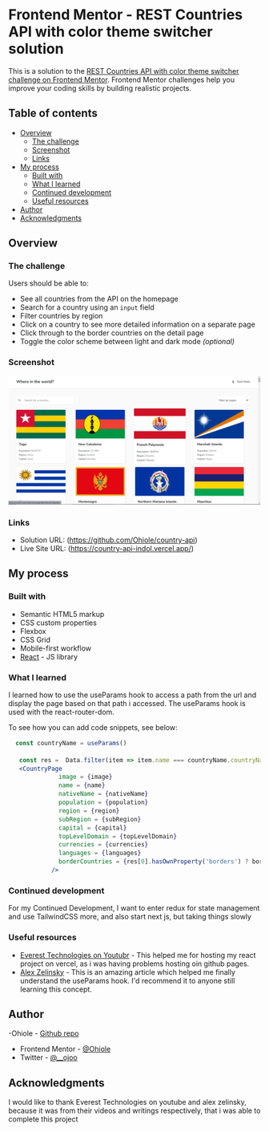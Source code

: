 # Frontend Mentor - REST Countries API with color theme switcher solution

This is a solution to the [REST Countries API with color theme switcher challenge on Frontend Mentor](https://www.frontendmentor.io/challenges/rest-countries-api-with-color-theme-switcher-5cacc469fec04111f7b848ca). Frontend Mentor challenges help you improve your coding skills by building realistic projects. 

## Table of contents

- [Overview](#overview)
  - [The challenge](#the-challenge)
  - [Screenshot](#screenshot)
  - [Links](#links)
- [My process](#my-process)
  - [Built with](#built-with)
  - [What I learned](#what-i-learned)
  - [Continued development](#continued-development)
  - [Useful resources](#useful-resources)
- [Author](#author)
- [Acknowledgments](#acknowledgments)


## Overview

### The challenge

Users should be able to:

- See all countries from the API on the homepage
- Search for a country using an `input` field
- Filter countries by region
- Click on a country to see more detailed information on a separate page
- Click through to the border countries on the detail page
- Toggle the color scheme between light and dark mode *(optional)*

### Screenshot

![](./Screenshot%20(191).png)

### Links

- Solution URL: (https://github.com/Ohiole/country-api)
- Live Site URL: (https://country-api-indol.vercel.app/)

## My process

### Built with

- Semantic HTML5 markup
- CSS custom properties
- Flexbox
- CSS Grid
- Mobile-first workflow
- [React](https://reactjs.org/) - JS library


### What I learned

I learned how to use the useParams hook to access a path from the url and display the page based on that path i accessed. The useParams hook is used with the react-router-dom.

To see how you can add code snippets, see below:
```jsx
  const countryName = useParams()

   const res =  Data.filter(item => item.name === countryName.countryName)
   <CountryPage 
              image = {image}
              name = {name}
              nativeName = {nativeName}
              population = {population}
              region = {region}
              subRegion = {subRegion}
              capital = {capital}
              topLevelDomain = {topLevelDomain}
              currencies = {currencies}
              languages = {languages}
              borderCountries = {res[0].hasOwnProperty('borders') ? borderCountries : borderEmpty}
            />
```

### Continued development

For my Continued Development, I want to enter redux for state management and use TailwindCSS more, and also start next js, but taking things slowly

### Useful resources

- [Everest Technologies on Youtubr](https://www.youtube.com/watch?v=IeFlfBR1lxw) - This helped me for hosting my react project on vercel, as i was having problems hosting oin github pages.
- [Alex Zelinsky](https://javascript.plainenglish.io/react-router-how-to-use-the-useparams-hook-321a6461732) - This is an amazing article which helped me finally understand the useParams hook. I'd recommend it to anyone still learning this concept.

## Author

-Ohiole - [Github repo](https://github.com/Ohiole)
- Frontend Mentor - [@Ohiole](https://www.frontendmentor.io/profile/Ohiole)
- Twitter - [@__ojoo](https://www.twitter.com/__ojoo)

## Acknowledgments

I would like to thank Everest Technologies on youtube and  alex zelinsky, because it was from their videos and writings respectively, that i was able to complete this project
